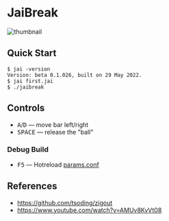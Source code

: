 # JaiBreak

![thumbnail](./thumbnail.png)

## Quick Start

```console
$ jai -version
Version: beta 0.1.026, built on 29 May 2022.
$ jai first.jai
$ ./jaibreak
```

## Controls

- <kbd>A</kbd>/<kbd>D</kbd> — move bar left/right
- <kbd>SPACE</kbd> — release the "ball"

### Debug Build

- <kbd>F5</kbd> — Hotreload [params.conf](params.conf)

## References

- https://github.com/tsoding/zigout
- https://www.youtube.com/watch?v=AMUv8KvVt08

